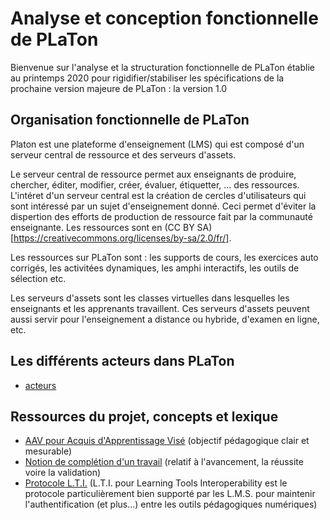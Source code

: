 # Analyse et conception fonctionnelle de PLaTon

Bienvenue sur l'analyse et la structuration fonctionnelle de PLaTon 
établie au printemps 2020 pour rigidifier/stabiliser les spécifications de la prochaine version majeure 
de PLaTon : la version 1.0

## Organisation fonctionnelle de PLaTon

Platon est une plateforme d'enseignement (LMS) qui est composé d'un serveur central de ressource et des serveurs d'assets.

Le serveur central de ressource permet aux enseignants de produire, chercher, éditer, modifier, créer, évaluer, étiquetter, ... des ressources.
L'intéret d'un serveur central est la création de cercles d'utilisateurs qui sont intéressé par un sujet d'enseignement donné. Ceci permet d'éviter la dispertion des efforts de production de ressource fait par la communauté enseignante. Les ressources sont en (CC BY SA)[https://creativecommons.org/licenses/by-sa/2.0/fr/].

Les ressources sur PLaTon sont : les supports de cours, les exercices auto corrigés, les activitées dynamiques, les amphi interactifs, les outils de sélection etc. 

Les serveurs d'assets sont les classes virtuelles dans lesquelles les enseignants et les apprenants travaillent. Ces serveurs d'assets peuvent aussi servir pour l'enseignement a distance ou hybride, d'examen en ligne, etc.






## Les différents acteurs dans PLaTon

* [acteurs](https://github.com/PremierLangage/platon-conception/blob/master/acteur/) 

## Ressources du projet, concepts et lexique

* [AAV pour Acquis d'Apprentissage Visé](https://github.com/PremierLangage/platon-conception/blob/master/concept/aav.md) (objectif pédagogique clair et mesurable)
* [Notion de complétion d'un travail](https://github.com/PremierLangage/plconception/blob/master/conception/concept/completion.md) (relatif à l'avancement, la réussite voire la validation)
* [Protocole L.T.I.](https://github.com/PremierLangage/plconception/blob/master/conception/concept/lti.md) (L.T.I. pour Learning Tools Interoperability est le protocole particulièrement bien supporté par les L.M.S. pour maintenir l'authentification (et plus...) entre les outils pédagogiques numériques)
